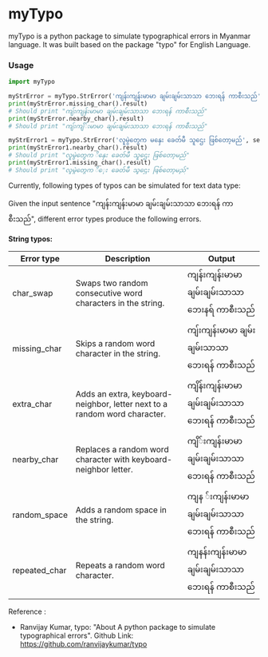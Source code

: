 # myTypo
myTypo is a python package to simulate typographical errors in Myanmar language. It was built based on the package "typo" for English Language.

### Usage

```python
import myTypo

myStrError = myTypo.StrError('ကျန်းကျန်းမာမာ ချမ်းချမ်းသာသာ ဘေးရန် ကာစီးသည်', seed=2)
print(myStrError.missing_char().result)
# Should print "ကျ်းကျန်းမာမာ ချမ်းချမ်းသာသာ ဘေးရန် ကာစီးသည်"
print(myStrError.nearby_char().result)
# Should print "ကျ်းကျိ်းမာမာ ချမ်းချမ်းသာသာ ဘေးရန် ကာစီးသည်"

myStrError1 = myTypo.StrError('လူမွဲတွေက မနှေး ခေတ်မီ သူဌေး ဖြစ်တော့မည်', seed=1)
print(myStrError1.nearby_char().result)
# Should print "လူမွဲတွေက ိနှေး ခေတ်မီ သူဌေး ဖြစ်တော့မည်"
print(myStrError1.missing_char().result)
# Should print "လူမွဲတွေက ိှေး ခေတ်မီ သူဌေး ဖြစ်တော့မည်"

```
Currently, following types of typos can be simulated for text data type:

Given the input sentence "ကျန်းကျန်းမာမာ ချမ်းချမ်းသာသာ ဘေးရန် ကာစီးသည်", different error types produce the following errors.

**String typos:** 

| Error type    | Description                                                               | Output                             |
|---------------|---------------------------------------------------------------------------|------------------------------------|
| char_swap     | Swaps two random consecutive word characters in the string.               | ကျန်းကျန်းမာမာ ချမ်းချမ်းသာသာ ဘေးနရ် ကာစီးသည်       |
| missing_char  | Skips a random word character in the string.                              | ကျ်းကျန်းမာမာ ချမ်းချမ်းသာသာ ဘေးရန် ကာစီးသည်  |
| extra_char    | Adds an extra, keyboard-neighbor, letter next to a random word character. | ကျိန်းကျန်းမာမာ ချမ်းချမ်းသာသာ ဘေးရန် ကာစီးသည်  |
| nearby_char   | Replaces a random word character with keyboard-neighbor letter.           | ကျိ်းကျန်းမာမာ ချမ်းချမ်းသာသာ ဘေးရန် ကာစီးသည် |
| random_space  | Adds a random space in the string.                                        |ကျန ်းကျန်းမာမာ ချမ်းချမ်းသာသာ ဘေးရန် ကာစီးသည် |
| repeated_char | Repeats a random word character.                                          |ကျနန်းကျန်းမာမာ ချမ်းချမ်းသာသာ ဘေးရန် ကာစီးသည်  |

Reference : 
- Ranvijay Kumar, typo: "About A python package to simulate typographical errors". Github Link: https://github.com/ranvijaykumar/typo
